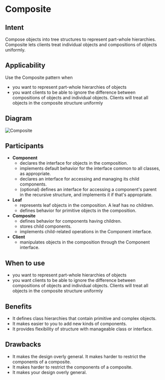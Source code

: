 # Composite

## Intent

Compose objects into tree structures to represent part-whole hierarchies. Composite lets clients treat individual objects and compositions of objects uniformly.

## Applicability

Use the Composite pattern when

* you want to represent part-whole hierarchies of objects
* you want clients to be able to ignore the difference between compositions of objects and individual objects. Clients will treat all objects in the composite structure uniformly

## Diagram

![Composite](https://upload.wikimedia.org/wikipedia/commons/6/65/W3sDesign_Composite_Design_Pattern_UML.jpg)

## Participants

* **Component**
  * declares the interface for objects in the composition.
  * implements default behavior for the interface common to all classes, as appropriate.
  * declares an interface for accessing and managing its child components.
  * (optional) defines an interface for accessing a component's parent in the recursive structure, and implements it if that's appropriate.
* **Leaf**
    * represents leaf objects in the composition. A leaf has no children.
    * defines behavior for primitive objects in the composition.
* **Composite**
    * defines behavior for components having children.
    * stores child components.
    * implements child-related operations in the Component interface.
* **Client**
    * manipulates objects in the composition through the Component interface.

## When to use

* you want to represent part-whole hierarchies of objects
* you want clients to be able to ignore the difference between compositions of objects and individual objects. Clients will treat all objects in the composite structure uniformly

## Benefits

* It defines class hierarchies that contain primitive and complex objects.
* It makes easier to you to add new kinds of components.
* It provides flexibility of structure with manageable class or interface.

## Drawbacks

* It makes the design overly general. It makes harder to restrict the components of a composite.
* It makes harder to restrict the components of a composite.
* It makes your design overly general.
